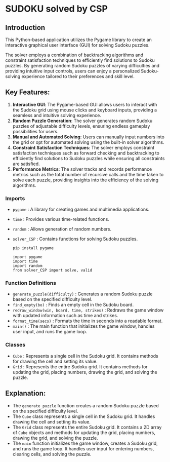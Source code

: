 # SUDOKU solved by CSP 

## Introduction 
This Python-based application utilizes the Pygame library to create an interactive graphical user interface (GUI) for solving Sudoku puzzles.

The solver employs a combination of backtracking algorithms and constraint satisfaction techniques to efficiently find solutions to Sudoku puzzles. By generating random Sudoku puzzles of varying difficulties and providing intuitive input controls, users can enjoy a personalized Sudoku-solving experience tailored to their preferences and skill level.

## Key Features:
1. **Interactive GUI**: The Pygame-based GUI allows users to interact with the Sudoku grid using mouse clicks and keyboard inputs, providing a seamless and intuitive solving experience.
2. **Random Puzzle Generation**: The solver generates random Sudoku puzzles of adjustable difficulty levels, ensuring endless gameplay possibilities for users.
3. **Manual and Automated Solving**: Users can manually input numbers into the grid or opt for automated solving using the built-in solver algorithms.
4. **Constraint Satisfaction Techniques**: The solver employs constraint satisfaction techniques such as forward checking and backtracking to efficiently find solutions to Sudoku puzzles while ensuring all constraints are satisfied.
5. **Performance Metrics**: The solver tracks and records performance metrics such as the total number of recursive calls and the time taken to solve each puzzle, providing insights into the efficiency of the solving algorithms.

### Imports
- `pygame` : A library for creating games and multimedia applications.
- `time` : Provides various time-related functions.
- `random` : Allows generation of random numbers.
- `solver_CSP` : Contains functions for solving Sudoku puzzles.

  ```
  pip install pygame
  ```

  ```
  import pygame
  import time
  import random
  from solver_CSP import solve, valid

  ```

### Function Definitions
- `generate_puzzle(difficulty)` : Generates a random Sudoku puzzle based on the specified difficulty level.
- `find_empty(bo)` : Finds an empty cell in the Sudoku board.
- `redraw_window(win, board, time, strikes)` : Redraws the game window with updated information such as time and strikes.
- `format_time(secs)` : Formats the time in seconds into a readable format.
- `main()` : The main function that initializes the game window, handles user input, and runs the game loop.

### Classes
- `Cube` : Represents a single cell in the Sudoku grid. It contains methods for drawing the cell and setting its value.
- `Grid` : Represents the entire Sudoku grid. It contains methods for updating the grid, placing numbers, drawing the grid, and solving the puzzle.

## Explanation:
- The ```generate_puzzle``` function creates a random Sudoku puzzle based on the specified difficulty level.
- The ```Cube``` class represents a single cell in the Sudoku grid. It handles drawing the cell and setting its value.
- The ```Grid``` class represents the entire Sudoku grid. It contains a 2D array of ```Cube``` objects and methods for updating the grid, placing numbers, drawing the grid, and solving the puzzle.
- The ```main``` function initializes the game window, creates a Sudoku grid, and runs the game loop. It handles user input for entering numbers, clearing cells, and solving the puzzle.
